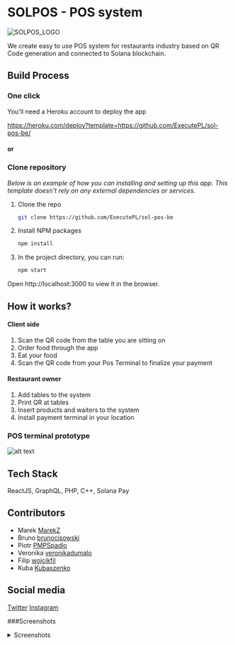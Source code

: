 # SOLPOS - POS system
![SOLPOS_LOGO](https://user-images.githubusercontent.com/94838246/184983416-27982fe5-2c02-4c68-b6c6-d34e20b9464a.png)

We create easy to use POS system for 
restaurants industry based on QR Code 
generation and connected to Solana 
blockchain.

## Build Process

### One click

You'll need a Heroku account to deploy the app

https://heroku.com/deploy?template=https://github.com/ExecutePL/sol-pos-be/

#### or

### Clone repository
_Below is an example of how you can installing and setting up this app. This template doesn't rely on any external dependencies or services._

1. Clone the repo
   ```sh
   git clone https://github.com/ExecutePL/sol-pos-be
   ```
2. Install NPM packages
   ```sh
   npm install
   ```
3. In the project directory, you can run:
   ```js
   npm start
   ```
Open http://localhost:3000 to view it in the browser.

## How it works?

#### Client side

1. Scan the QR code from the table you are sitting on
2. Order food through the app
3. Eat your food
4. Scan the QR code from your Pos Terminal to finalize your payment

#### Restaurant owner

1. Add tables to the system
2. Print QR at tables
3. Insert products and waiters to the  system
4. Install payment terminal in your location

### POS terminal prototype
![alt text](https://user-images.githubusercontent.com/94838246/184988472-a0417265-3a27-4be8-ab1c-2f33b2f0f07c.png)

## Tech Stack

ReactJS, GraphQL, PHP, C++, Solana Pay

## Contributors

- Marek [MarekZ](https://github.com/katakumby)
- Bruno [brunocisowski](https://github.com/brunocisowski)
- Piotr [PMPSpadlo](https://github.com/PMPSpadlo)
- Veronika [veronikadumalo](https://github.com/veronikadumalo)
- Filip [wojcikfil](https://github.com/wojcikfil)
- Kuba [Kubaszenko](https://github.com/Kubaszenko)

## Social media

[Twitter](https://twitter.com/real_solpos)
[Instagram](https://www.instagram.com/real_solpos/)


###Screenshots

<details>
  <summary>Screenshots</summary>
  
  ![App Tables]([https://dev-to-uploads.s3.amazonaws.com/uploads/articles/th5xamgrr6se0x5ro4g6.png](https://user-images.githubusercontent.com/94838246/185071204-8d68041a-ef4d-4eb5-a933-83f6c2cf8d7f.png))
      ![App Tables]([[https://dev-to-uploads.s3.amazonaws.com/uploads/articles/th5xamgrr6se0x5ro4g6.png](https://user-images.githubusercontent.com/94838246/185071204-8d68041a-ef4d-4eb5-a933-83f6c2cf8d7f.png](https://user-images.githubusercontent.com/94838246/185071185-be490b77-888c-4281-9dd1-1c6f60053412.png)))

</details>
